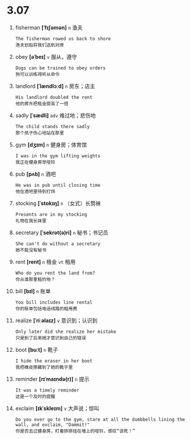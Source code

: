 # 3.07











1. fisherman **[ˈfɪʃəmən]** `n` 渔夫
    ```
    The fisherman rowed us back to shore
    渔夫划船将我们送到对岸
    ```

2. obey **[əˈbeɪ]** `v` 服从，遵守
    ```
    Dogs can be trained to obey orders
    狗可以训练得听从命令
    ```

3. landlord **[ˈlændlɔːd]** `n` 房东；店主
    ```
    His landlord doubled the rent
    他的房东把租金提高了一倍
    ```

4. sadly **[ˈsædli]** `adv` 难过地；悲伤地
    ```
    The child stands there sadly
    那个孩子伤心地站在那里
    ```

5. gym **[dʒɪm]** `n` 健身房；体育馆
    ```
    I was in the gym lifting weights
    我正在健身房举哑铃
    ```

6. pub **[pʌb]** `n` 酒吧
    ```
    He was in pub until closing time
    他在酒吧里待到打烊
    ```

7. stocking **[ˈstɒkɪŋ]** `n` （女式）长筒袜
    ```
    Presents are in my stocking
    礼物在我长袜里
    ```

8. secretary **[ˈsekrət(ə)ri]** `n` 秘书；书记员
    ```
    She can't do without a secretary
    她不能没有秘书
    ```

9. rent **[rent]** `n` 租金 `vt` 租用
    ```
    Who do you rent the land from?
    你从谁那里租的地？
    ```

10. bill **[bɪl]** `n` 账单
    ```
    You bill includes line rental
    你的账单包括电话线路的租用费
    ```

11. realize **[ˈriːəlaɪz]** `v` 意识到；认识到
    ```
    Only later did she realize her mistake
    只是到了后来她才意识到自己的错误
    ```

12. boot **[buːt]** `n` 靴子
    ```
    I hide the eraser in her boot
    我把橡皮擦藏到了她的靴子里
    ```

13. reminder **[rɪˈmaɪndə(r)]** `n` 提示
    ```
    It was a timely reminder
    这是一个及时的提醒
    ```

14. exclaim **[ɪkˈskleɪm]** `v` 大声说；惊叫
    ```
    Do you ever go to the gym, stare at all the dumbbells lining the wall, and exclaim, "Dammit!"
    你是否去过健身房，盯着排排挂在墙上的哑铃，感叹“该死！”
    ```
